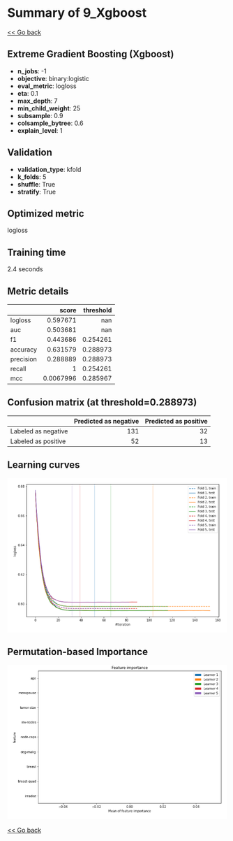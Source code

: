 # Summary of 9_Xgboost

[<< Go back](../README.md)


## Extreme Gradient Boosting (Xgboost)
- **n_jobs**: -1
- **objective**: binary:logistic
- **eval_metric**: logloss
- **eta**: 0.1
- **max_depth**: 7
- **min_child_weight**: 25
- **subsample**: 0.9
- **colsample_bytree**: 0.6
- **explain_level**: 1

## Validation
 - **validation_type**: kfold
 - **k_folds**: 5
 - **shuffle**: True
 - **stratify**: True

## Optimized metric
logloss

## Training time

2.4 seconds

## Metric details
|           |     score |   threshold |
|:----------|----------:|------------:|
| logloss   | 0.597671  |  nan        |
| auc       | 0.503681  |  nan        |
| f1        | 0.443686  |    0.254261 |
| accuracy  | 0.631579  |    0.288973 |
| precision | 0.288889  |    0.288973 |
| recall    | 1         |    0.254261 |
| mcc       | 0.0067996 |    0.285967 |


## Confusion matrix (at threshold=0.288973)
|                     |   Predicted as negative |   Predicted as positive |
|:--------------------|------------------------:|------------------------:|
| Labeled as negative |                     131 |                      32 |
| Labeled as positive |                      52 |                      13 |

## Learning curves
![Learning curves](learning_curves.png)

## Permutation-based Importance
![Permutation-based Importance](permutation_importance.png)

[<< Go back](../README.md)
